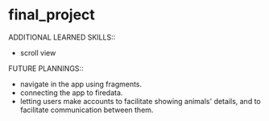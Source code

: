 # final_project
ADDITIONAL LEARNED SKILLS::
- scroll view

FUTURE PLANNINGS::
- navigate in the app using fragments.
- connecting the app to firedata.
- letting users make accounts to facilitate showing animals' details, and to facilitate communication between them.

